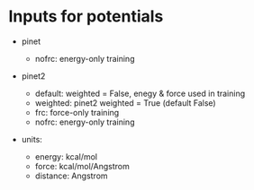 # Inputs for potentials

* pinet
    - nofrc: energy-only training
* pinet2
    - default: weighted = False, enegy & force used in training
    - weighted: pinet2 weighted = True (default False)
    - frc: force-only training
    - nofrc: energy-only training

* units:
    * energy: kcal/mol
    * force: kcal/mol/Angstrom
    * distance: Angstrom